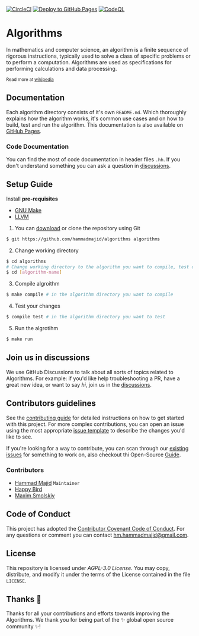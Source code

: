 [![CircleCI](https://dl.circleci.com/status-badge/img/gh/hammadmajid/algorithms/tree/master.svg?style=svg)](https://dl.circleci.com/status-badge/redirect/gh/hammadmajid/algorithms/tree/master) [![Deploy to GitHub Pages](https://github.com/hammadmajid/greedy-algorithm/actions/workflows/jekyll-gh-pages.yml/badge.svg)](https://github.com/hammadmajid/greedy-algorithm/actions/workflows/jekyll-gh-pages.yml) [![CodeQL](https://github.com/hammadmajid/algorithms/actions/workflows/codeql.yml/badge.svg?branch=master)](https://github.com/hammadmajid/algorithms/actions/workflows/codeql.yml)

# Algorithms

In mathematics and computer science, an algorithm is a finite sequence of rigorous instructions, typically used to solve a class of specific problems or to perform a computation. Algorithms are used as specifications for performing calculations and data processing.

<sub>Read more at [wikipedia](https://en.wikipedia.org/wiki/Algorithm)</sub>

## Documentation

Each algorithm directory consists of it's own `README.md`. Which thoroughly explains how the algorithm works, it's common use cases and on how to build, test and run the algorithm. This documentation is also available on [GitHub Pages][pages].

### Code Documentation

You can find the most of code documentation in header files `.hh`. If you don't understand something you can ask a question in [discussions](https://github.com/hammadmajid/algorithms/discussions).

## Setup Guide

<!-- Use Docker, see issue #39 -->

Install **pre-requisites**

- [GNU Make](https://www.gnu.org/software/make/)
- [LLVM](https://releases.llvm.org/download.html)

1. You can [download](pages) or clone the repository using Git
```bash
$ git https://github.com/hammadmajid/algorithms algorithms
```
2. Change working directory
```bash
$ cd algorithms
# Change working directory to the algorithm you want to compile, test or run.
$ cd [algorithm-name]
```
3. Compile algroithm
```bash
$ make compile # in the algorithm directory you want to compile
```
4. Test your changes
```bash
$ compile test # in the algorithm directory you want to test
```
5. Run the algrotihm
```bash
$ make run
```

## Join us in discussions

We use GitHub Discussions to talk about all sorts of topics related to Algorithms. For example: if you'd like help troubleshooting a PR, have a great new idea, or want to say *hi*, join us in the [discussions](https://github.com/hammadmajid/algorithms/discussions).

## Contributors guidelines

See the [contributing guide](https://github.com/hammadmajid/algorithms/blob/greedy-input-test/CONTRIBUTING.md) for detailed instructions on how to get started with this project. For more complex contributions, you can open an issue using the most appropriate [issue template](https://github.com/hammadmajid/algorithms/issues/new/choose) to describe the changes you'd like to see.

If you're looking for a way to contribute, you can scan through our [existing issues](https://github.com/hammadmajid/algorithms/issues) for something to work on, also checkout thi Open-Source [Guide](https://opensource.guide/how-to-contribute/).

### Contributors

- [Hammad Majid][author] `Maintainer`
- [Happy Bird](https://github.com/HappyBirdisAXE)
- [Maxim Smolskiy](https://github.com/MaximSmolskiy)

## Code of Conduct

This project has adopted the [Contributor Covenant Code of Conduct](https://github.com/hammadmajid/algorithms/blob/master/CODE_OF_CONDUCT.md). For any questions or comment you can contact [hm.hammadmajid@gmail.com](hm.hammadmajid@gmail.com).

## License

This repository is licensed under *AGPL-3.0 License*. You may copy, distribute, and modify it under the terms of the License contained in the file `LICENSE`.

[pages]: https://hammadmajid.github.io/algorithms/
[author]: https://github.com/hammadmajid

## Thanks 💜

Thanks for all your contributions and efforts towards improving the Algorithms. We thank you for being part of the ✨ global open source community ✨!
